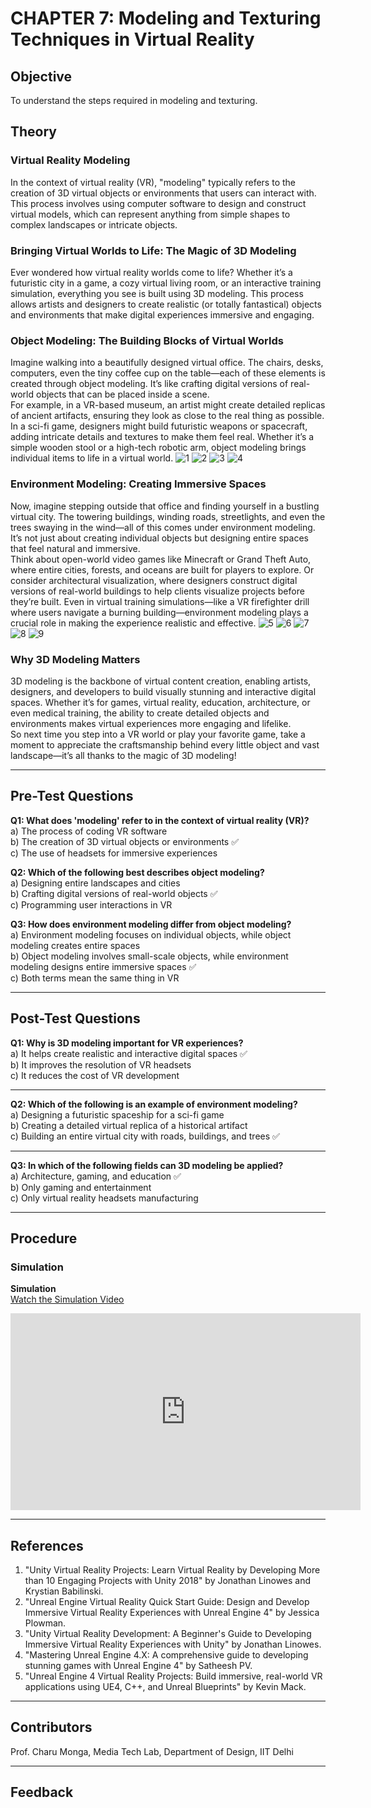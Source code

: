 # CHAPTER 7: Modeling and Texturing Techniques in Virtual Reality

## Objective
To understand the steps required in modeling and texturing.

## Theory

### Virtual Reality Modeling
In the context of virtual reality (VR), "modeling" typically refers to the creation of 3D virtual objects or environments that users can interact with. This process involves using computer software to design and construct virtual models, which can represent anything from simple shapes to complex landscapes or intricate objects.

### Bringing Virtual Worlds to Life: The Magic of 3D Modeling
Ever wondered how virtual reality worlds come to life? Whether it’s a futuristic city in a game, a cozy virtual living room, or an interactive training simulation, everything you see is built using 3D modeling. This process allows artists and designers to create realistic (or totally fantastical) objects and environments that make digital experiences immersive and engaging.

### Object Modeling: The Building Blocks of Virtual Worlds
Imagine walking into a beautifully designed virtual office. The chairs, desks, computers, even the tiny coffee cup on the table—each of these elements is created through object modeling. It’s like crafting digital versions of real-world objects that can be placed inside a scene.  
For example, in a VR-based museum, an artist might create detailed replicas of ancient artifacts, ensuring they look as close to the real thing as possible. In a sci-fi game, designers might build futuristic weapons or spacecraft, adding intricate details and textures to make them feel real. Whether it’s a simple wooden stool or a high-tech robotic arm, object modeling brings individual items to life in a virtual world.
![1](7/1.png)
![2](7/2.png)
![3](7/3.png)
![4](7/4.png)

### Environment Modeling: Creating Immersive Spaces
Now, imagine stepping outside that office and finding yourself in a bustling virtual city. The towering buildings, winding roads, streetlights, and even the trees swaying in the wind—all of this comes under environment modeling. It’s not just about creating individual objects but designing entire spaces that feel natural and immersive.  
Think about open-world video games like Minecraft or Grand Theft Auto, where entire cities, forests, and oceans are built for players to explore. Or consider architectural visualization, where designers construct digital versions of real-world buildings to help clients visualize projects before they’re built. Even in virtual training simulations—like a VR firefighter drill where users navigate a burning building—environment modeling plays a crucial role in making the experience realistic and effective.
![5](7/5.png)
![6](7/6.png)
![7](7/7.png)
![8](7/8.png)
![9](7/9.png)

### Why 3D Modeling Matters
3D modeling is the backbone of virtual content creation, enabling artists, designers, and developers to build visually stunning and interactive digital spaces. Whether it’s for games, virtual reality, education, architecture, or even medical training, the ability to create detailed objects and environments makes virtual experiences more engaging and lifelike.  
So next time you step into a VR world or play your favorite game, take a moment to appreciate the craftsmanship behind every little object and vast landscape—it’s all thanks to the magic of 3D modeling!

---

## Pre-Test Questions

**Q1: What does 'modeling' refer to in the context of virtual reality (VR)?**    
    a) The process of coding VR software    
    b) The creation of 3D virtual objects or environments ✅    
    c) The use of headsets for immersive experiences    

**Q2: Which of the following best describes object modeling?**    
    a) Designing entire landscapes and cities    
    b) Crafting digital versions of real-world objects ✅    
    c) Programming user interactions in VR    

**Q3: How does environment modeling differ from object modeling?**    
    a) Environment modeling focuses on individual objects, while object modeling creates entire spaces    
    b) Object modeling involves small-scale objects, while environment modeling designs entire immersive spaces ✅    
    c) Both terms mean the same thing in VR

---

## Post-Test Questions

**Q1: Why is 3D modeling important for VR experiences?**  
    a) It helps create realistic and interactive digital spaces ✅    
    b) It improves the resolution of VR headsets    
    c) It reduces the cost of VR development

---

**Q2: Which of the following is an example of environment modeling?**    
    a) Designing a futuristic spaceship for a sci-fi game    
    b) Creating a detailed virtual replica of a historical artifact    
    c) Building an entire virtual city with roads, buildings, and trees ✅    

---

**Q3: In which of the following fields can 3D modeling be applied?**    
    a) Architecture, gaming, and education ✅    
    b) Only gaming and entertainment    
    c) Only virtual reality headsets manufacturing    

---

## Procedure

### Simulation
**Simulation**  
[Watch the Simulation Video](https://youtu.be/we3jKi9AAiU)
<iframe width="560" height="315" src="https://youtu.be/we3jKi9AAiU" frameborder="0" allow="accelerometer; autoplay; encrypted-media; gyroscope; picture-in-picture" allowfullscreen></iframe>


---

## References
1. "Unity Virtual Reality Projects: Learn Virtual Reality by Developing More than 10 Engaging Projects with Unity 2018" by Jonathan Linowes and Krystian Babilinski.
2. "Unreal Engine Virtual Reality Quick Start Guide: Design and Develop Immersive Virtual Reality Experiences with Unreal Engine 4" by Jessica Plowman.
3. "Unity Virtual Reality Development: A Beginner's Guide to Developing Immersive Virtual Reality Experiences with Unity" by Jonathan Linowes.
4. "Mastering Unreal Engine 4.X: A comprehensive guide to developing stunning games with Unreal Engine 4" by Satheesh PV.
5. "Unreal Engine 4 Virtual Reality Projects: Build immersive, real-world VR applications using UE4, C++, and Unreal Blueprints" by Kevin Mack.

---

## Contributors
Prof. Charu Monga, Media Tech Lab, Department of Design, IIT Delhi

---

## Feedback
